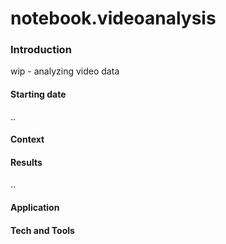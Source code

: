 # notebook.videoanalysis

### Introduction
wip - analyzing video data

#### Starting date
..

#### Context


#### Results
..

#### Application


#### Tech and Tools
